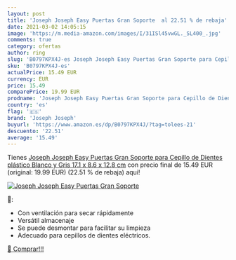 ```yaml
---
layout: post
title: 'Joseph Joseph Easy Puertas Gran Soporte  al 22.51 % de rebaja'
date: 2021-03-02 14:05:15
image: 'https://m.media-amazon.com/images/I/31ISl45vwGL._SL400_.jpg'
comments: true
category: ofertas
author: ring
slug: 'B0797KPX4J-es Joseph Joseph Easy Puertas Gran Soporte para Cepillo de...'
sku: 'B0797KPX4J-es'
actualPrice: 15.49 EUR
currency: EUR
price: 15.49
comparePrice: 19.99 EUR
prodname: 'Joseph Joseph Easy Puertas Gran Soporte para Cepillo de Dientes  plástico  Blanco y Gris  17.1 x 8.6 x 12.8 cm'
country: 'es'
flag: '🇪🇸'
brand: 'Joseph Joseph'
buyurl: 'https://www.amazon.es/dp/B0797KPX4J/?tag=tolees-21'
descuento: '22.51'
average: '15.49'
---
```


Tienes [Joseph Joseph Easy Puertas Gran Soporte para Cepillo de Dientes  plástico  Blanco y Gris  17.1 x 8.6 x 12.8 cm](https://www.amazon.es/dp/B0797KPX4J/?tag=tolees-21) con precio final de  15.49 EUR (original: 19.99 EUR) (22.51 %  de rebaja) aqui!

[![Joseph Joseph Easy Puertas Gran Soporte ](https://m.media-amazon.com/images/I/31ISl45vwGL._SL400_.jpg)](https://www.amazon.es/dp/B0797KPX4J/?tag=tolees-21)

🔎:

- Con ventilación para secar rápidamente
- Versátil almacenaje
- Se puede desmontar para facilitar su limpieza
- Adecuado para cepillos de dientes eléctricos.

[🛒 Comprar!!!](https://www.amazon.es/dp/B0797KPX4J/?tag=tolees-21)
